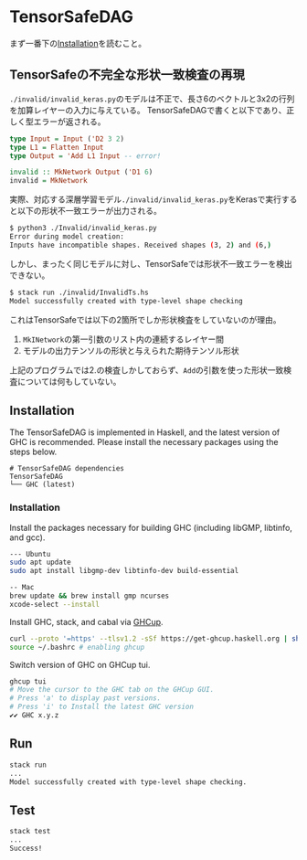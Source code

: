 # TensorSafeDAG

まず一番下の[Installation](#installation)を読むこと。

## TensorSafeの不完全な形状一致検査の再現
`./invalid/invalid_keras.py`のモデルは不正で、長さ6のベクトルと3x2の行列を加算レイヤーの入力に与えている。
TensorSafeDAGで書くと以下であり、正しく型エラーが返される。
```haskell
type Input = Input ('D2 3 2)
type L1 = Flatten Input
type Output = 'Add L1 Input -- error!

invalid :: MkNetwork Output ('D1 6)
invalid = MkNetwork
```

実際、対応する深層学習モデル`./invalid/invalid_keras.py`をKerasで実行すると以下の形状不一致エラーが出力される。
```sh
$ python3 ./Invalid/invalid_keras.py
Error during model creation:
Inputs have incompatible shapes. Received shapes (3, 2) and (6,)
```
しかし、まったく同じモデルに対し、TensorSafeでは形状不一致エラーを検出できない。
```sh
$ stack run ./invalid/InvalidTs.hs
Model successfully created with type-level shape checking
```
これはTensorSafeでは以下の2箇所でしか形状検査をしていないのが理由。
1. `MkINetwork`の第一引数のリスト内の連続するレイヤー間
2. モデルの出力テンソルの形状と与えられた期待テンソル形状

上記のプログラムでは2.の検査しかしておらず、`Add`の引数を使った形状一致検査については何もしていない。

## Installation
The TensorSafeDAG is implemented in Haskell, and the latest version of GHC is recommended.
Please install the necessary packages using the steps below.

```
# TensorSafeDAG dependencies
TensorSafeDAG
└── GHC (latest)
```

### Installation
Install the packages necessary for building GHC (including libGMP, libtinfo, and gcc).
```bash
--- Ubuntu
sudo apt update
sudo apt install libgmp-dev libtinfo-dev build-essential

-- Mac
brew update && brew install gmp ncurses
xcode-select --install
```

Install GHC, stack, and cabal via [GHCup](https://www.haskell.org/ghcup/#).
```bash
curl --proto '=https' --tlsv1.2 -sSf https://get-ghcup.haskell.org | sh
source ~/.bashrc # enabling ghcup
```

Switch version of GHC on GHCup tui.
```bash
ghcup tui
# Move the cursor to the GHC tab on the GHCup GUI.
# Press 'a' to display past versions.
# Press 'i' to Install the latest GHC version
✔✔ GHC x.y.z
```

## Run
```bash
stack run
...
Model successfully created with type-level shape checking.
```

## Test
```bash
stack test
...
Success!
```
